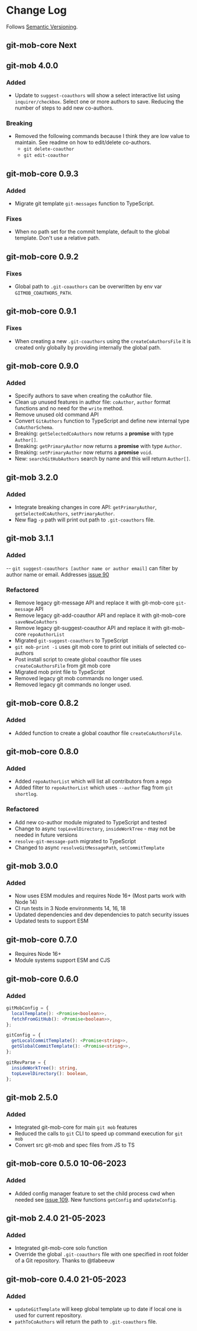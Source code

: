 # Change Log

Follows [Semantic Versioning](https://semver.org/).

## git-mob-core Next

## git-mob 4.0.0

### Added

- Update to `suggest-coauthors` will show a select interactive list using `inquirer/checkbox`. Select one or more authors to save. Reducing the number of steps to add new co-authors.

### Breaking

- Removed the following commands because I think they are low value to maintain. See readme on how to edit/delete co-authors.
  - `git delete-coauthor`
  - `git edit-coauthor`

## git-mob-core 0.9.3

### Added

- Migrate git template `git-messages` function to TypeScript.

### Fixes

- When no path set for the commit template, default to the global template. Don't use a relative path.

## git-mob-core 0.9.2

### Fixes

- Global path to `.git-coauthors` can be overwritten by env var `GITMOB_COAUTHORS_PATH`.

## git-mob-core 0.9.1

### Fixes

- When creating a new `.git-coauthors` using the `createCoAuthorsFile` it is created only globally by providing internally the global path.

## git-mob-core 0.9.0

### Added

- Specify authors to save when creating the coAuthor file.
- Clean up unused features in author file: `coAuthor`, `author` format functions and no need for the `write` method.
- Remove unused old command API
- Convert `GitAuthors` function to TypeScript and define new internal type `CoAuthorSchema`.
- Breaking: `getSelectedCoAuthors` now returns a **promise** with type `Author[]`.
- Breaking: `getPrimaryAuthor` now returns a **promise** with type `Author`.
- Breaking: `setPrimaryAuthor` now returns a **promise** `void`.
- New: `searchGitHubAuthors` search by name and this will return `Author[]`.

## git-mob 3.2.0

### Added

- Integrate breaking changes in core API: `getPrimaryAuthor`, `getSelectedCoAuthors`, `setPrimaryAuthor`.
- New flag `-p` path will print out path to `.git-coauthors` file.

## git-mob 3.1.1

### Added

-- `git suggest-coauthors [author name or author email]` can filter by author name or email. Addresses [issue 90](https://github.com/rkotze/git-mob/issues/90)

### Refactored

- Remove legacy git-message API and replace it with git-mob-core `git-message` API
- Remove legacy git-add-coauthor API and replace it with git-mob-core `saveNewCoAuthors`
- Remove legacy git-suggest-coauthor API and replace it with git-mob-core `repoAuthorList`
- Migrated `git-suggest-coauthors` to TypeScript
- `git mob-print -i` uses git mob core to print out initials of selected co-authors
- Post install script to create global coauthor file uses `createCoAuthorsFile` from git mob core
- Migrated mob print file to TypeScript
- Removed legacy git mob commands no longer used.
- Removed legacy git commands no longer used.

## git-mob-core 0.8.2

### Added

- Added function to create a global coauthor file `createCoAuthorsFile`.

## git-mob-core 0.8.0

### Added

- Added `repoAuthorList` which will list all contributors from a repo
- Added filter to `repoAuthorList` which uses `--author` flag from `git shortlog`.

### Refactored

- Add new co-author module migrated to TypeScript and tested
- Change to async `topLevelDirectory`, `insideWorkTree` - may not be needed in future versions
- `resolve-git-message-path` migrated to TypeScript
- Changed to async `resolveGitMessagePath`, `setCommitTemplate`

## git-mob 3.0.0

### Added

- Now uses ESM modules and requires Node 16+ (Most parts work with Node 14)
- CI run tests in 3 Node environments 14, 16, 18
- Updated dependencies and dev dependencies to patch security issues
- Updated tests to support ESM

## git-mob-core 0.7.0

- Requires Node 16+
- Module systems support ESM and CJS

## git-mob-core 0.6.0

### Added

```ts
gitMobConfig = {
  localTemplate(): <Promise<boolean>>,
  fetchFromGitHub(): <Promise<boolean>>,
};

gitConfig = {
  getLocalCommitTemplate(): <Promise<string>>,
  getGlobalCommitTemplate(): <Promise<string>>,
};

gitRevParse = {
  insideWorkTree(): string,
  topLevelDirectory(): boolean,
};
```

## git-mob 2.5.0

### Added

- Integrated git-mob-core for main `git mob` features
- Reduced the calls to `git` CLI to speed up command execution for `git mob`
- Convert src git-mob and spec files from JS to TS

## git-mob-core 0.5.0 10-06-2023

### Added

- Added config manager feature to set the child process cwd when needed see [issue 109](https://github.com/rkotze/git-mob/issues/109). New functions `getConfig` and `updateConfig`.

## git-mob 2.4.0 21-05-2023

### Added

- Integrated git-mob-core solo function
- Override the global `.git-coauthors` file with one specified in root folder of a Git repository. Thanks to @tlabeeuw

## git-mob-core 0.4.0 21-05-2023

### Added

- `updateGitTemplate` will keep global template up to date if local one is used for current repository.
- `pathToCoAuthors` will return the path to `.git-coauthors` file.
